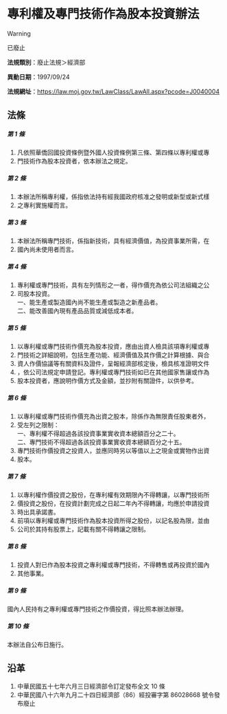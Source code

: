 # 專利權及專門技術作為股本投資辦法


> [!WARNING]
> 已廢止


**法規類別**：廢止法規＞經濟部

**異動日期**：1997/09/24  

**法規網址**：https://law.moj.gov.tw/LawClass/LawAll.aspx?pcode=J0040004



## 法條
##### 第 1 條
1. 凡依照華僑回國投資條例暨外國人投資條例第三條、第四條以專利權或專
1. 門技術作為股本投資者，依本辦法之規定。

##### 第 2 條
1. 本辦法所稱專利權，係指依法持有經我國政府核准之發明或新型或新式樣
1. 之專利實施權而言。

##### 第 3 條
1. 本辦法所稱專門技術，係指新技術，具有經濟價值，為投資事業所需，在
1. 國內尚未使用者而言。

##### 第 4 條
1. 專利權或專門技術，具有左列情形之一者，得作價充為依公司法組織之公
1. 司股本投資。  
一、能生產或製造國內尚不能生產或製造之新產品者。  
二、能改善國內現有產品品質或減低成本者。

##### 第 5 條
1. 以專利權或專門技術作價充為股本投資，應由出資人檢具該項專利權或專
1. 門技術之詳細說明，包括生產功能、經濟價值及其作價之計算根據、與合
1. 資人作價協議等有關資料及證件，呈報經濟部核定後，檢具核准證明文件
1. ，依公司法規定申請登記。專利權或專門技術如已在其他國家售讓或作為
1. 股本投資者，應說明作價方式及金額，並抄附有關證件，以供參考。

##### 第 6 條
1. 以專利權或專門技術作價充為出資之股本，除係作為無限責任股東者外，
1. 受左列之限制：  
一、專利權不得超過各該投資事業實收資本總額百分之二十。  
二、專門技術不得超過各該投資事業實收資本總額百分之十五。
1. 專門技術作價投資之投資人，並應同時另以等值以上之現金或實物作出資
1. 股本。

##### 第 7 條
1. 以專利權作價投資之股份，在專利權有效期限內不得轉讓，以專門技術所
1. 價投資之股份，在投資計劃完成之日起二年內不得轉讓，均應於申請投資
1. 時出具承諾書。
1. 前項以專利權或專門技術作為股本投資所得之股份，以記名股為限，並由
1. 公司於其持有股票上，記載有關不得轉讓之限制。

##### 第 8 條
1. 投資人對已作為股本投資之專利權或專門技術，不得轉售或再投資於國內
1. 其他事業。

##### 第 9 條
國內人民持有之專利權或專門技術之作價投資，得比照本辦法辦理。

##### 第 10 條
本辦法自公布日施行。

## 沿革
1. 中華民國五十七年六月三日經濟部令訂定發布全文 10 條
1. 中華民國八十六年九月二十四日經濟部（86）經投審字第 86028668 號令發布廢止
